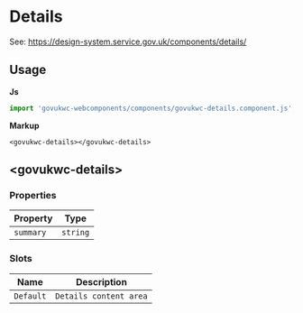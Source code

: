 # Details

See: https://design-system.service.gov.uk/components/details/

## Usage

**Js**

```javascript
import 'govukwc-webcomponents/components/govukwc-details.component.js';
```

**Markup**

```markup
<govukwc-details></govukwc-details>
```

## &lt;govukwc-details&gt;

### Properties

| Property  |  Type     |
|-----------|-----------|
| `summary` | `string` |

### Slots

| Name  |  Description     |
|-----------|-----------|
| `Default` | `Details content area` |

